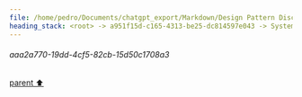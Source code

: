 ```yaml
---
file: /home/pedro/Documents/chatgpt_export/Markdown/Design Pattern Discussion.md
heading_stack: <root> -> a951f15d-c165-4313-be25-dc814597e043 -> System -> 03985b6c-29ae-41b6-92e5-e42d445643dd -> System -> aaa24614-b737-4538-9e3c-c9866b7ef27a -> User -> b7a138d2-d995-484d-a7ba-5203e4b28814 -> Assistant -> Creational Patterns -> Structural Patterns -> Behavioral Patterns -> Concurrency Patterns -> aaa2f43a-3d05-441d-80ca-0a9a313b65a8 -> User -> d289c4b5-36bb-4465-aa3f-5cd47e95991f -> Assistant -> Creational Patterns -> Structural Patterns -> Behavioral Patterns -> Concurrency Patterns -> aaa29dee-8fd3-4d44-a20c-c36f02d3a175 -> User -> 09014738-0c00-4dab-a4ae-d1872f0080b1 -> Assistant -> 5d3d8756-6bd1-4dcf-b2de-8b2ef066fb64 -> Tool -> efc8deff-98ac-41b7-ba8e-60b6548bd963 -> Assistant -> a49a5adc-934b-4dc5-b48d-15b504ff4288 -> Tool -> 9c24f48a-b39a-4a26-85fd-9f98c307ec9c -> Assistant -> b3e93598-998a-46b2-838b-c4ab2193d7c9 -> Tool -> 6ef768c1-e73a-433c-a87a-7e336396cb9d -> Assistant -> a8653526-0394-48ab-bfac-fe451bd392e5 -> Tool -> a5d4bfaf-6013-4dea-aca1-dda599f5b419 -> Assistant -> aaa2a109-704d-4350-94ce-637961734b17 -> User -> b84da606-881d-43ce-a0d1-7590163ed1ec -> Assistant -> 924c8ac1-8952-4233-a84d-bf96e6400722 -> Tool -> b55165b8-eb55-4a7f-9038-1695eaf336e4 -> Assistant -> 0d772ede-c89b-4859-827e-29705a8f8aee -> Tool -> 6c4f2129-7c1b-4123-850e-67f380613758 -> Assistant -> 7f9b6325-0762-4ed0-be57-f8805d074c8b -> Tool -> c18a3e91-58ab-464e-a34a-4918565ab3f8 -> Assistant -> 670ed0ef-91b2-43d4-abdf-9b54194fdf8e -> Tool -> 849fbbb3-a97c-41df-a5f7-95f59141ac59 -> Assistant -> 3cd26600-f018-49bc-87c9-84287e3d6320 -> Tool -> b7b13e21-473b-4af7-811c-6b5f86114848 -> Assistant -> aaa27da5-7f82-4e7c-87eb-6c44c4498cef -> User -> 3a23272b-cccd-4b90-b29f-675bda596df6 -> Assistant -> aaa2a770-19dd-4cf5-82cb-15d50c1708a3
---
```

###### aaa2a770-19dd-4cf5-82cb-15d50c1708a3
[parent ⬆️](#3a23272b-cccd-4b90-b29f-675bda596df6)
